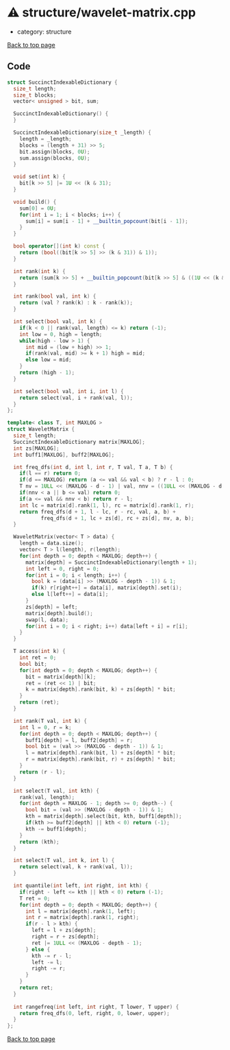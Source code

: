 <!-- mathjax config similar to math.stackexchange -->
<script type="text/javascript" async
  src="https://cdnjs.cloudflare.com/ajax/libs/mathjax/2.7.5/MathJax.js?config=TeX-MML-AM_CHTML">
</script>
<script type="text/x-mathjax-config">
  MathJax.Hub.Config({
    TeX: { equationNumbers: { autoNumber: "AMS" }},
    tex2jax: {
      inlineMath: [ ['$','$'] ],
      processEscapes: true
    },
    "HTML-CSS": { matchFontHeight: false },
    displayAlign: "left",
    displayIndent: "2em"
  });
</script>

<script type="text/javascript" src="https://cdnjs.cloudflare.com/ajax/libs/jquery/3.4.1/jquery.min.js"></script>
<script src="https://cdn.jsdelivr.net/npm/jquery-balloon-js@1.1.2/jquery.balloon.min.js" integrity="sha256-ZEYs9VrgAeNuPvs15E39OsyOJaIkXEEt10fzxJ20+2I=" crossorigin="anonymous"></script>
<script type="text/javascript" src="../../assets/js/copy-button.js"></script>
<link rel="stylesheet" href="../../assets/css/copy-button.css" />


# :warning: structure/wavelet-matrix.cpp
* category: structure


[Back to top page](../../index.html)



## Code
```cpp
struct SuccinctIndexableDictionary {
  size_t length;
  size_t blocks;
  vector< unsigned > bit, sum;

  SuccinctIndexableDictionary() {
  }

  SuccinctIndexableDictionary(size_t _length) {
    length = _length;
    blocks = (length + 31) >> 5;
    bit.assign(blocks, 0U);
    sum.assign(blocks, 0U);
  }

  void set(int k) {
    bit[k >> 5] |= 1U << (k & 31);
  }

  void build() {
    sum[0] = 0U;
    for(int i = 1; i < blocks; i++) {
      sum[i] = sum[i - 1] + __builtin_popcount(bit[i - 1]);
    }
  }

  bool operator[](int k) const {
    return (bool((bit[k >> 5] >> (k & 31)) & 1));
  }

  int rank(int k) {
    return (sum[k >> 5] + __builtin_popcount(bit[k >> 5] & ((1U << (k & 31)) - 1)));
  }

  int rank(bool val, int k) {
    return (val ? rank(k) : k - rank(k));
  }

  int select(bool val, int k) {
    if(k < 0 || rank(val, length) <= k) return (-1);
    int low = 0, high = length;
    while(high - low > 1) {
      int mid = (low + high) >> 1;
      if(rank(val, mid) >= k + 1) high = mid;
      else low = mid;
    }
    return (high - 1);
  }

  int select(bool val, int i, int l) {
    return select(val, i + rank(val, l));
  }
};

template< class T, int MAXLOG >
struct WaveletMatrix {
  size_t length;
  SuccinctIndexableDictionary matrix[MAXLOG];
  int zs[MAXLOG];
  int buff1[MAXLOG], buff2[MAXLOG];

  int freq_dfs(int d, int l, int r, T val, T a, T b) {
    if(l == r) return 0;
    if(d == MAXLOG) return (a <= val && val < b) ? r - l : 0;
    T nv = 1ULL << (MAXLOG - d - 1) | val, nnv = ((1ULL << (MAXLOG - d - 1)) - 1) | nv;
    if(nnv < a || b <= val) return 0;
    if(a <= val && nnv < b) return r - l;
    int lc = matrix[d].rank(1, l), rc = matrix[d].rank(1, r);
    return freq_dfs(d + 1, l - lc, r - rc, val, a, b) +
           freq_dfs(d + 1, lc + zs[d], rc + zs[d], nv, a, b);
  }

  WaveletMatrix(vector< T > data) {
    length = data.size();
    vector< T > l(length), r(length);
    for(int depth = 0; depth < MAXLOG; depth++) {
      matrix[depth] = SuccinctIndexableDictionary(length + 1);
      int left = 0, right = 0;
      for(int i = 0; i < length; i++) {
        bool k = (data[i] >> (MAXLOG - depth - 1)) & 1;
        if(k) r[right++] = data[i], matrix[depth].set(i);
        else l[left++] = data[i];
      }
      zs[depth] = left;
      matrix[depth].build();
      swap(l, data);
      for(int i = 0; i < right; i++) data[left + i] = r[i];
    }
  }

  T access(int k) {
    int ret = 0;
    bool bit;
    for(int depth = 0; depth < MAXLOG; depth++) {
      bit = matrix[depth][k];
      ret = (ret << 1) | bit;
      k = matrix[depth].rank(bit, k) + zs[depth] * bit;
    }
    return (ret);
  }

  int rank(T val, int k) {
    int l = 0, r = k;
    for(int depth = 0; depth < MAXLOG; depth++) {
      buff1[depth] = l, buff2[depth] = r;
      bool bit = (val >> (MAXLOG - depth - 1)) & 1;
      l = matrix[depth].rank(bit, l) + zs[depth] * bit;
      r = matrix[depth].rank(bit, r) + zs[depth] * bit;
    }
    return (r - l);
  }

  int select(T val, int kth) {
    rank(val, length);
    for(int depth = MAXLOG - 1; depth >= 0; depth--) {
      bool bit = (val >> (MAXLOG - depth - 1)) & 1;
      kth = matrix[depth].select(bit, kth, buff1[depth]);
      if(kth >= buff2[depth] || kth < 0) return (-1);
      kth -= buff1[depth];
    }
    return (kth);
  }

  int select(T val, int k, int l) {
    return select(val, k + rank(val, l));
  }

  int quantile(int left, int right, int kth) {
    if(right - left <= kth || kth < 0) return (-1);
    T ret = 0;
    for(int depth = 0; depth < MAXLOG; depth++) {
      int l = matrix[depth].rank(1, left);
      int r = matrix[depth].rank(1, right);
      if(r - l > kth) {
        left = l + zs[depth];
        right = r + zs[depth];
        ret |= 1ULL << (MAXLOG - depth - 1);
      } else {
        kth -= r - l;
        left -= l;
        right -= r;
      }
    }
    return ret;
  }
  
  int rangefreq(int left, int right, T lower, T upper) {
    return freq_dfs(0, left, right, 0, lower, upper);
  }
};


```

[Back to top page](../../index.html)


